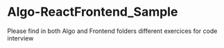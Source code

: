 # Algo-ReactFrontend_Sample

Please find in both Algo and Frontend folders different exercices for code interview
